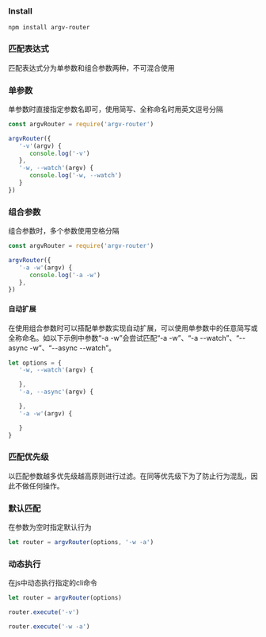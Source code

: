 ### Install

```
npm install argv-router
```

### 匹配表达式

匹配表达式分为单参数和组合参数两种，不可混合使用

### 单参数

单参数时直接指定参数名即可，使用简写、全称命名时用英文逗号分隔

```js
const argvRouter = require('argv-router')

argvRouter({
   '-v'(argv) {
      console.log('-v')
   },
   '-w, --watch'(argv) {
      console.log('-w, --watch')
   }
})
```

### 组合参数

组合参数时，多个参数使用空格分隔

```js
const argvRouter = require('argv-router')

argvRouter({
   '-a -w'(argv) {
      console.log('-a -w')
   },
})
```

#### 自动扩展

在使用组合参数时可以搭配单参数实现自动扩展，可以使用单参数中的任意简写或全称命名。如以下示例中参数“-a -w”会尝试匹配“-a -w”、“-a --watch”、“--async -w”、“--async --watch”。

```js
let options = {
   '-w, --watch'(argv) {

   },
   '-a, --async'(argv) {

   },
   '-a -w'(argv) {

   }
}
```

### 匹配优先级

以匹配参数越多优先级越高原则进行过滤。在同等优先级下为了防止行为混乱，因此不做任何操作。


### 默认匹配

在参数为空时指定默认行为

```js
let router = argvRouter(options, '-w -a')
```


### 动态执行

在js中动态执行指定的cli命令

```js
let router = argvRouter(options)

router.execute('-v')

router.execute('-w -a')
```